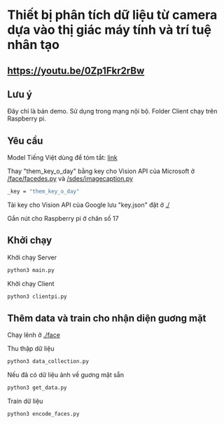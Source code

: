 # Thiết bị phân tích dữ liệu từ camera dựa vào thị giác máy tính và trí tuệ nhân tạo

## https://youtu.be/0Zp1Fkr2rBw

## Lưu ý

Đây chỉ là bản demo. Sử dụng trong mạng nội bộ.
Folder Client chạy trên Raspberry pi.

## Yêu cầu

Model Tiếng Việt dùng để tóm tắt: [link ](https://www.dropbox.com/s/7de79czdc85pe8u/vi.tar.gz?dl=0)

Thay "them_key_o_day" bằng key cho Vision API của Microsoft ở [/face/facedes.py]() và [/sdes/imagecaption.py]()

```bash
_key = "them_key_o_day"
```
Tải key cho Vision API của Google lưu "key.json" đặt ở [./]()

Gắn nút cho Raspberry pi ở chân số 17
## Khởi chạy

Khởi chạy Server

```bash
python3 main.py
```
Khởi chạy Client

```bash
python3 clientpi.py
```
## Thêm data và train cho nhận diện guơng mặt
Chạy lênh ở [./face]()

Thu thập dữ liệu

```bash
python3 data_collection.py
```
Nếu đã có dữ liệu ảnh về guơng mặt sẵn

```bash
python3 get_data.py
```
Train dữ liệu 

```bash
python3 encode_faces.py
```
 


